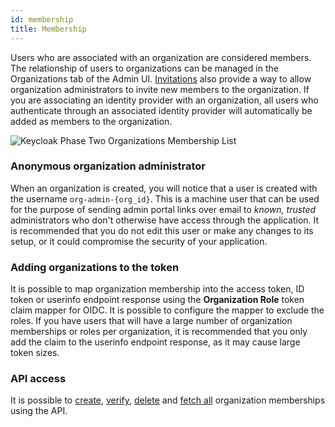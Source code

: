 ```yaml
---
id: membership
title: Membership
---
```


Users who are associated with an organization are considered members. The relationship of users to organizations can be managed in the Organizations tab of the Admin UI. [Invitations](../invitations) also provide a way to allow organization administrators to invite new members to the organization. If you are associating an identity provider with an organization, all users who authenticate through an associated identity provider will automatically be added as members to the organization.

![Keycloak Phase Two Organizations Membership List](/docs/organizations-membership-list.png)

### Anonymous organization administrator

When an organization is created, you will notice that a user is created with the username `org-admin-{org_id}`. This is a machine user that can be used for the purpose of sending admin portal links over email to _known, trusted_ administrators who don't otherwise have access through the application. It is recommended that you do not edit this user or make any changes to its setup, or it could compromise the security of your application.

### Adding organizations to the token

It is possible to map organization membership into the access token, ID token or userinfo endpoint response using the **Organization Role** token claim mapper for OIDC. It is possible to configure the mapper to exclude the roles. If you have users that will have a large number of organization memberships or roles per organization, it is recommended that you only add the claim to the userinfo endpoint response, as it may cause large token sizes.

### API access

It is possible to [create](/api/add-organization-member), [verify](/api/check-organization-membership), [delete](/api/remove-organization-member) and [fetch all](/api/get-organization-memberships) organization memberships using the API.
